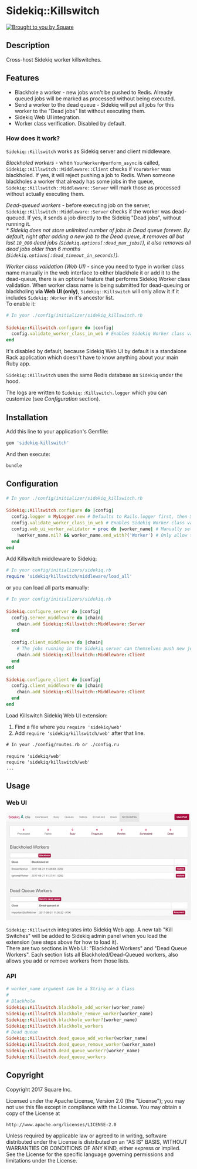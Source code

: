 # Sidekiq::Killswitch
<a href="https://squareup.com/careers" title="Brought to you by Square"><img alt="Brought to you by Square" src="https://github.com/square/sidekiq-killswitch/raw/master/examples/square-logo.png" /></a>

## Description

Cross-host Sidekiq worker killswitches. 

## Features
- Blackhole a worker - new jobs won't be pushed to Redis. Already queued jobs will be marked as processed without being executed.
- Send a worker to the dead queue - Sidekiq will put all jobs for this worker to the "Dead jobs" list without executing them.
- Sidekiq Web UI integration.
- Worker class verification. Disabled by default.


### How does it work?

`Sidekiq::Killswitch` works as Sidekiq server and client middleware.

*Blackholed workers* - when `YourWorker#perform_async` is called, `Sidekiq::Killswitch::Middleware::Client` checks 
if `YourWorker` was blackholed. If yes, it will reject pushing a job to Redis. When someone blackholes a worker that 
already has some jobs in the queue, `Sidekiq::Killswitch::Middleware::Server` will mark those as processed without 
actually executing them. 
    
*Dead-queued workers* - before executing job on the server, `Sidekiq::Killswitch::Middleware::Server` checks if the worker
was dead-queued. If yes, it sends a job directly to the Sidekiq "Dead jobs", without running it.  
_\* Sidekiq does not store unlimited number of jobs in Dead queue forever. 
By default, right after adding a new job to the Dead queue, 
it removes all but last `10_000` dead jobs (`Sidekiq.options[:dead_max_jobs]`),
it also removes all dead jobs older than 6 months (`Sidekiq.options[:dead_timeout_in_seconds]`)._  

*Worker class validation (Web UI)* - since you need to type in worker class name manually in the web interface to either 
blackhole it or add it to the dead-queue, there is an optional feature that performs Sidekiq Worker class validation.
When worker class name is being submitted for dead-queuing or blackholing **via Web UI (only)**, 
`Sidekiq::Killswitch` will only allow it if it includes `Sidekiq::Worker` in it's ancestor list.    
To enable it:
```ruby
# In your ./config/initializer/sidekiq_killswitch.rb 

Sidekiq::Killswitch.configure do |config|
  config.validate_worker_class_in_web # Enables Sidekiq Worker class validation in Web UI. Optional. Disabled by default.
end
```

It's disabled by default, because Sidekiq Web UI by default is a standalone Rack application which doesn't have to know
anything about your main Ruby app. 
 

`Sidekiq::Killswitch` uses the same Redis database as `Sidekiq` under the hood.    

The logs are written to `Sidekiq::Killswitch.logger` which you can customize (see *Configuration* section).


## Installation

Add this line to your application's Gemfile:
```ruby
gem 'sidekiq-killswitch'
```
And then execute:
```ruby
bundle
```

## Configuration
```ruby
# In your ./config/initializer/sidekiq_killswitch.rb 

Sidekiq::Killswitch.configure do |config|
  config.logger = MyLogger.new # Defaults to Rails.logger first, then Sidekiq.logger. Optional.
  config.validate_worker_class_in_web # Enables Sidekiq Worker class validation in Web UI. Optional. Disabled by default.
  config.web_ui_worker_validator = proc do |worker_name| # Manually set Web UI worker class validator
    !worker_name.nil? && worker_name.end_with?('Worker') # Only allow to dead-queue/blackhole classes that end with "Worker" suffix. <= bad idea, only used here as an example.
  end
end
```

Add Killswitch middleware to Sidekiq:
```ruby
# In your config/initializers/sidekiq.rb
require 'sidekiq/killswitch/middleware/load_all'
```
or you can load all parts manually:
```ruby
# In your config/initializers/sidekiq.rb
 
Sidekiq.configure_server do |config|
  config.server_middleware do |chain|
    chain.add Sidekiq::Killswitch::Middleware::Server
  end

  config.client_middleware do |chain|
    # The jobs running in the Sidekiq server can themselves push new jobs to Sidekiq.
    chain.add Sidekiq::Killswitch::Middleware::Client 
  end  
end

Sidekiq.configure_client do |config|
  config.client_middleware do |chain|
    chain.add Sidekiq::Killswitch::Middleware::Client
  end
end
```

Load Killswitch Sidekiq Web UI extension: 
1. Find a file where you `require 'sidekiq/web'`
2. Add `require 'sidekiq/killswitch/web'` after that line.
```
# In your ./config/routes.rb or ./config.ru 

require 'sidekiq/web'
require 'sidekiq/killswitch/web'
... 
```

## Usage

### Web UI
![Web UI](https://github.com/square/sidekiq-killswitch/raw/master/examples/killswitch-web-ui.png)

`Sidekiq::Killswitch` integrates into Sidekiq Web app. A new tab "Kill Switches" will be added to Sidekiq admin panel
when you load the extension (see steps above for how to load it).   
There are two sections in Web UI: "Blackholed Workers" and "Dead Queue Workers". Each section lists all Blackholed/Dead-Queued
workers, also allows you add or remove workers from those lists.

### API
```ruby
# worker_name argument can be a String or a Class
#
# Blackhole
Sidekiq::Killswitch.blackhole_add_worker(worker_name) 
Sidekiq::Killswitch.blackhole_remove_worker(worker_name)
Sidekiq::Killswitch.blackhole_worker?(worker_name)
Sidekiq::Killswitch.blackhole_workers
# Dead queue
Sidekiq::Killswitch.dead_queue_add_worker(worker_name)
Sidekiq::Killswitch.dead_queue_remove_worker(worker_name)
Sidekiq::Killswitch.dead_queue_worker?(worker_name)
Sidekiq::Killswitch.dead_queue_workers
```

## Copyright

Copyright 2017 Square Inc.
 
Licensed under the Apache License, Version 2.0 (the "License");
you may not use this file except in compliance with the License.
You may obtain a copy of the License at
 
    http://www.apache.org/licenses/LICENSE-2.0
 
Unless required by applicable law or agreed to in writing, software
distributed under the License is distributed on an "AS IS" BASIS,
WITHOUT WARRANTIES OR CONDITIONS OF ANY KIND, either express or implied.
See the License for the specific language governing permissions and
limitations under the License.
